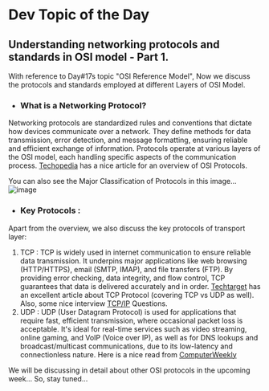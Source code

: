 # Dev Topic of the Day

## Understanding networking protocols and standards in OSI model - Part 1.

With reference to Day#17s topic "OSI Reference Model", Now we discuss the protocols and standards employed at different Layers of OSI Model.

- ### What is a Networking Protocol?
Networking protocols are standardized rules and conventions that dictate how devices communicate over a network. 
They define methods for data transmission, error detection, and message formatting, ensuring reliable and efficient exchange of information. 
Protocols operate at various layers of the OSI model, each handling specific aspects of the communication process. 
[Techopedia](https://www.techopedia.com/definition/24961/osi-protocols) has a nice article for an overview of OSI Protocols.   

You can also see the Major Classification of Protocols in this image...
![image](https://github.com/devclub-iitd/SDE-Prep/assets/119093736/bf26b627-baa7-47b8-aa63-84aa0929de1a)

- ### Key Protocols : 
Apart from the overview, we also discuss the key protocols of transport layer: 
1. TCP : TCP is widely used in internet communication to ensure reliable data transmission. It underpins major applications like web browsing (HTTP/HTTPS), email (SMTP, IMAP), and file transfers (FTP). By providing error checking, data integrity, and flow control, TCP guarantees that data is delivered accurately and in order.
[Techtarget](https://www.techtarget.com/searchnetworking/definition/TCP) has an excellent article about TCP Protocol (covering TCP vs UDP as well).
Also, some nice interview [TCP/IP](https://www.pynetlabs.com/tcp-ip-interview-questions-and-answers/) Questions.
3. UDP : UDP (User Datagram Protocol) is used for applications that require fast, efficient transmission, where occasional packet loss is acceptable. It's ideal for real-time services such as video streaming, online gaming, and VoIP (Voice over IP), as well as for DNS lookups and broadcast/multicast communications, due to its low-latency and connectionless nature.
Here is a nice read from [ComputerWeekly](https://www.computerweekly.com/de/definition/UDP-User-Datagram-Protocol)

We will be discussing in detail about other OSI protocols in the upcoming week... So, stay tuned...
